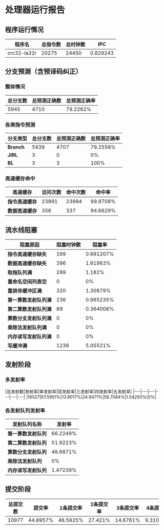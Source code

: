 # 处理器运行报告
## 程序运行情况
|程序名|总指令数|总时钟数|IPC|
|---|---|---|---|
|crc32-la32r|20275|24450|0.829243|

## 分支预测（含预译码纠正）
### 整体情况
|总分支数|总预测正确数|总预测正确率|
|---|---|---|
|5945|4710|79.2262%|

### 各类指令预测
|分支类型|总分支数|总预测正确数|总预测正确率|
|---|---|---|---|
|**Branch**| 5939 | 4707 | 79.2558%|
|**JIRL**| 3 | 0 | 0%|
|**BL**| 3 | 3 | 100%|

### 高速缓存命中
|高速缓存|访问次数|命中次数|命中率|
|---|---|---|---|
|**指令高速缓存**| 23991 | 23984 | 99.9708%|
|**数据高速缓存**| 356 | 337 | 94.6629%|
## 流水线阻塞
|阻塞原因|阻塞时钟数|阻塞率|
|---|---|---|
|**指令高速缓存缺失**| 169 | 0.691207%|
|**数据高速缓存缺失**| 396 | 1.61963%|
|**取指队列满**| 289 | 1.182%|
|**重命名空闲列表空**|0 | 0%|
|**重排序缓冲区满**|320 | 1.30879%|
|**第一算数发射队列满**|236 | 0.965235%|
|**第二算数发射队列满**|89 | 0.364008%|
|**算数分支发射队列满**|0 | 0%|
|**乘除法发射队列满**|0 | 0%|
|**内存读写发射队列满**|0 | 0%|
|**写缓冲满**|1236 | 5.05521%|

## 发射阶段
### 多发射率
|总发射数|发射率|单发射率|双发射率|三发射率|四发射率|五发射率|
|---|---|---|---|---|---|
|16527|67.5951%|13.8017%|24.9471%|59.7084%|1.54293%|0%|

### 各发射队列发射率
|发射队列名称|发射率|
|---|---|
|**第一算数发射队列**|66.2249%|
|**第二算数发射队列**|51.9223%|
|**算数分支发射队列**|48.6871%|
|**乘除法发射队列**|0%|
|**内存读写发射队列**|1.47239%|

## 提交阶段
|总提交数|提交率|1条提交率|2条提交率|3条提交率|4条提交率|
|---|---|---|---|---|---|
|10977|44.8957%|48.5925%|27.421%|14.6761%|9.31038%|
